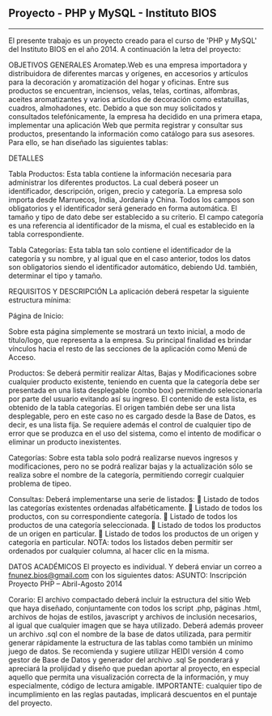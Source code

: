 <h2> Proyecto - PHP y MySQL - Instituto BIOS </h2>

----------------------------------------------------------------------------------------------------------------------------

El presente trabajo es un proyecto creado para el curso de 'PHP y MySQL' del Instituto BIOS en el año 2014.
A continuación la letra del proyecto:

OBJETIVOS GENERALES
Aromatep.Web es una empresa importadora y distribuidora de diferentes marcas y orígenes, en accesorios y
artículos para la decoración y aromatización del hogar y oficinas. Entre sus productos se encuentran, inciensos,
velas, telas, cortinas, alfombras, aceites aromatizantes y varios artículos de decoración como estatuillas, cuadros,
almohadones, etc. Debido a que son muy solicitados y consultados telefónicamente, la empresa ha decidido en una
primera etapa, implementar una aplicación Web que permita registrar y consultar sus productos, presentando la
información como catálogo para sus asesores. Para ello, se han diseñado las siguientes tablas:

DETALLES

Tabla Productos:
Esta tabla contiene la información necesaria para administrar los diferentes productos. La cual deberá poseer un
identificador, descripción, origen, precio y categoría. La empresa solo importa desde Marruecos, India, Jordania y
China.
Todos los campos son obligatorios y el identificador será generado en forma automática. El tamaño y tipo de
dato debe ser establecido a su criterio. El campo categoría es una referencia al identificador de la misma, el
cual es establecido en la tabla correspondiente.

Tabla Categorías:
Esta tabla tan solo contiene el identificador de la categoría y su nombre, y al igual que en el caso anterior, todos
los datos son obligatorios siendo el identificador automático, debiendo Ud. también, determinar el tipo y tamaño.

REQUISITOS Y DESCRIPCIÓN
La aplicación deberá respetar la siguiente estructura mínima:

Página de Inicio:

Sobre esta página simplemente se mostrará un texto inicial, a modo de título/logo, que representa a la empresa.
Su principal finalidad es brindar vínculos hacia el resto de las secciones de la aplicación como Menú de Acceso.

Productos:
Se deberá permitir realizar Altas, Bajas y Modificaciones sobre cualquier producto existente, teniendo en cuenta
que la categoría debe ser presentada en una lista desplegable (combo box) permitiendo seleccionarla por parte
del usuario evitando así su ingreso. El contenido de esta lista, es obtenido de la tabla categorías. El origen
también debe ser una lista desplegable, pero en este caso no es cargado desde la Base de Datos, es decir, es
una lista fija. Se requiere además el control de cualquier tipo de error que se produzca en el uso del sistema,
como el intento de modificar o eliminar un producto inexistentes.

Categorías:
Sobre esta tabla solo podrá realizarse nuevos ingresos y modificaciones, pero no se podrá realizar bajas y la
actualización sólo se realiza sobre el nombre de la categoría, permitiendo corregir cualquier problema de tipeo.

Consultas:
Deberá implementarse una serie de listados:
 Listado de todos las categorías existentes ordenadas alfabéticamente.
 Listado de todos los productos, con su correspondiente categoría.
 Listado de todos los productos de una categoría seleccionada.
 Listado de todos los productos de un origen en particular.
 Listado de todos los productos de un origen y categoría en particular.
NOTA: todos los listados deben permitir ser ordenados por cualquier columna, al hacer clic en la misma.

DATOS ACADÉMICOS
El proyecto es individual. Y deberá enviar un correo a fnunez.bios@gmail.com con los siguientes datos:
ASUNTO: Inscripción Proyecto PHP – Abril-Agosto 2014

Corario:
El archivo compactado deberá incluir la estructura del sitio Web que haya diseñado, conjuntamente con todos los
script .php, páginas .html, archivos de hojas de estilos, javascript y archivos de inclusión necesarios, al igual que
cualquier imagen que se haya utilizado.
Deberá además proveer un archivo .sql con el nombre de la base de datos utilizada, para permitir generar
rápidamente la estructura de las tablas como también un mínimo juego de datos. Se recomienda y sugiere
utilizar HEIDI versión 4 como gestor de Base de Datos y generador del archivo .sql
Se ponderará y apreciará la prolijidad y diseño que puedan aportar al proyecto, en especial aquello que permita una
visualización correcta de la información, y muy especialmente, código de lectura amigable.
IMPORTANTE: cualquier tipo de incumplimiento en las reglas pautadas, implicará descuentos en el puntaje del
proyecto.
